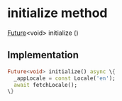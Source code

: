 


# initialize method








[Future](https://api.flutter.dev/flutter/dart-async/Future-class.html)&lt;void> initialize
()








## Implementation

```dart
Future<void> initialize() async \{
  _appLocale = const Locale('en');
  await fetchLocale();
\}
```







